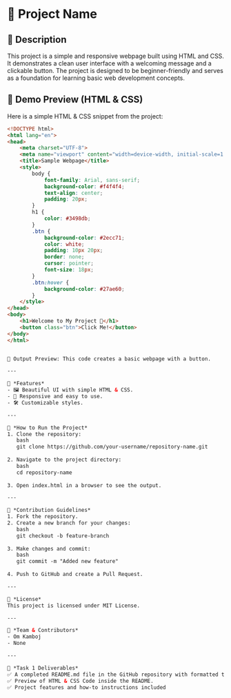 # 🌟 Project Name

## 📌 Description
This project is a simple and responsive webpage built using HTML and CSS. It demonstrates a clean user interface with a welcoming message and a clickable button. The project is designed to be beginner-friendly and serves as a foundation for learning basic web development concepts.

## 🎨 Demo Preview (HTML & CSS)
Here is a simple HTML & CSS snippet from the project:

```html
<!DOCTYPE html>
<html lang="en">
<head>
    <meta charset="UTF-8">
    <meta name="viewport" content="width=device-width, initial-scale=1.0">
    <title>Sample Webpage</title>
    <style>
        body {
            font-family: Arial, sans-serif;
            background-color: #f4f4f4;
            text-align: center;
            padding: 20px;
        }
        h1 {
            color: #3498db;
        }
        .btn {
            background-color: #2ecc71;
            color: white;
            padding: 10px 20px;
            border: none;
            cursor: pointer;
            font-size: 18px;
        }
        .btn:hover {
            background-color: #27ae60;
        }
    </style>
</head>
<body>
    <h1>Welcome to My Project 🚀</h1>
    <button class="btn">Click Me!</button>
</body>
</html>


📌 Output Preview: This code creates a basic webpage with a button.

---

🔹 *Features*
- 🖼 Beautiful UI with simple HTML & CSS.
- 🚀 Responsive and easy to use.
- 🛠 Customizable styles.

---

🚀 *How to Run the Project*
1. Clone the repository:  
   bash
   git clone https://github.com/your-username/repository-name.git
   
2. Navigate to the project directory:  
   bash
   cd repository-name
   
3. Open index.html in a browser to see the output.

---

🤝 *Contribution Guidelines*
1. Fork the repository.
2. Create a new branch for your changes:  
   bash
   git checkout -b feature-branch
   
3. Make changes and commit:  
   bash
   git commit -m "Added new feature"
   
4. Push to GitHub and create a Pull Request.

---

📜 *License*  
This project is licensed under MIT License.

---

👥 *Team & Contributors*
- Om Kamboj
- None

---

🎯 *Task 1 Deliverables*
✅ A completed README.md file in the GitHub repository with formatted text and HTML & CSS snippets.  
✅ Preview of HTML & CSS Code inside the README.  
✅ Project features and how-to instructions included

